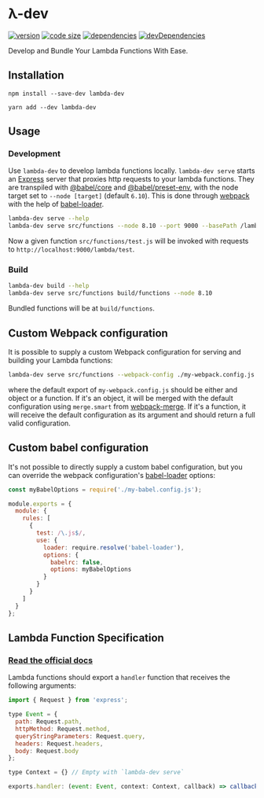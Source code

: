 # λ-dev

[![version](https://img.shields.io/npm/v/lambda-dev.svg)](https://www.npmjs.com/package/lambda-dev)
[![code size](https://img.shields.io/github/languages/code-size/iiroj/lambda-dev.svg)](https://github.com/iiroj/lambda-dev)
[![dependencies](https://img.shields.io/david/iiroj/lambda-dev.svg)](https://github.com/iiroj/lambda-dev/blob/master/package.json)
[![devDependencies](https://img.shields.io/david/dev/iiroj/lambda-dev.svg)](https://github.com/iiroj/lambda-dev/blob/master/package.json)

Develop and Bundle Your Lambda Functions With Ease.

## Installation

`npm install --save-dev lambda-dev`

`yarn add --dev lambda-dev`

## Usage

### Development

Use `lambda-dev` to develop lambda functions locally. `lambda-dev serve` starts an [Express](https://expressjs.com) server that proxies http requests to your lambda functions. They are transpiled with [@babel/core](https://babeljs.io/docs/en/next/babel-core) and [@babel/preset-env](https://babeljs.io/docs/en/next/babel-preset-env), with the node target set to `--node [target]` (default `6.10`). This is done through [webpack](https://webpack.js.org) with the help of [babel-loader](https://github.com/babel/babel-loader).

```bash
lambda-dev serve --help
lambda-dev serve src/functions --node 8.10 --port 9000 --basePath /lambda
```

Now a given function `src/functions/test.js` will be invoked with requests to `http://localhost:9000/lambda/test`.

### Build

```bash
lambda-dev build --help
lambda-dev serve src/functions build/functions --node 8.10
```

Bundled functions will be at `build/functions`.

## Custom Webpack configuration

It is possible to supply a custom Webpack configuration for serving and building your Lambda functions:

```bash
lambda-dev serve src/functions --webpack-config ./my-webpack.config.js
```

where the default export of `my-webpack.config.js` should be either and object or a function. If it's an object, it will be merged with the default configuration using `merge.smart` from [webpack-merge](https://github.com/survivejs/webpack-merge). If it's a function, it will receive the default configuration as its argument and should return a full valid configuration.

## Custom babel configuration

It's not possible to directly supply a custom babel configuration, but you can override the webpack configuration's [babel-loader](https://github.com/babel/babel-loader) options:

```javascript
const myBabelOptions = require('./my-babel.config.js');

module.exports = {
  module: {
    rules: [
      {
        test: /\.js$/,
        use: {
          loader: require.resolve('babel-loader'),
          options: {
            babelrc: false,
            options: myBabelOptions
          }
        }
      }
    ]
  }
};
```

## Lambda Function Specification

### [Read the official docs](https://docs.aws.amazon.com/lambda/latest/dg/nodejs-prog-model-handler.html)

Lambda functions should export a `handler` function that receives the following arguments:

```javascript
import { Request } from 'express';

type Event = {
  path: Request.path,
  httpMethod: Request.method,
  queryStringParameters: Request.query,
  headers: Request.headers,
  body: Request.body
};

type Context = {} // Empty with `lambda-dev serve`

exports.handler: (event: Event, context: Context, callback) => callback(error: Error | null, response: Response | null);
```
